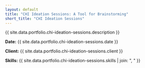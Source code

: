 ```yaml
---
layout: default
title: "CHI Ideation Sessions: A Tool for Brainstorming"
short_title: "CHI Ideation Sessions"
---
```


{{ site.data.portfolio.chi-ideation-sessions.description }}

**Date:** {{ site.data.portfolio.chi-ideation-sessions.date }}

**Client:** {{ site.data.portfolio.chi-ideation-sessions.client }}

**Skills:** {{ site.data.portfolio.chi-ideation-sessions.skills | join: ", " }}
